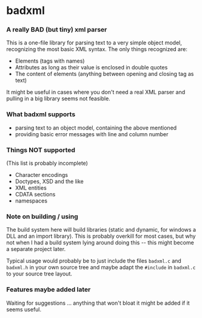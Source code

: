 #   badxml
### A really BAD (but tiny) xml parser

This is a one-file library for parsing text to a very simple object model,
recognizing the most basic XML syntax. The only things recognized are:

  - Elements (tags with names)
  - Attributes as long as their value is enclosed in double quotes
  - The content of elements (anything between opening and closing tag as text)

It might be useful in cases where you don't need a real XML parser and pulling
in a big library seems not feasible.

### What badxml supports

  - parsing text to an object model, containing the above mentioned
  - providing basic error messages with line and column number

### Things NOT supported
(This list is probably incomplete)

  - Character encodings
  - Doctypes, XSD and the like
  - XML entities
  - CDATA sections
  - namespaces

### Note on building / using

The build system here will build libraries (static and dynamic, for windows a
DLL and an import library). This is probably overkill for most cases, but why
not when I had a build system lying around doing this -- this might become a
separate project later.

Typical usage would probably be to just include the files `badxml.c` and
`badxml.h` in your own source tree and maybe adapt the `#include` in
`badxml.c` to your source tree layout.

### Features maybe added later

Waiting for suggestions ... anything that won't bloat it might be added if it
seems useful.

